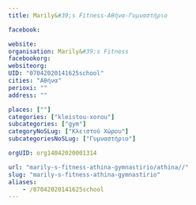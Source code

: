 ```yaml
---
title: Marily&#39;s Fitness-Αθήνα-Γυμναστήριο

facebook:

website:
organisation: Marily&#39;s Fitness
facebookorg:
websiteorg:
UID: "07042020141625school"
cities: "Αθήνα"
perioxi: ""
address: ""

places: [""]
categories: ["kleistou-xorou"]
subcategories: ["gym"]
categoryNoSLug: ["Κλειστού Χώρου"]
subcategoriesNoSLug: ["Γυμναστήριο"]

orgUID: org14042020001314

url: "marily-s-fitness-athina-gymnastirio/athina//"
slug: "marily-s-fitness-athina-gymnastirio"
aliases:
    - /07042020141625school
---
```





